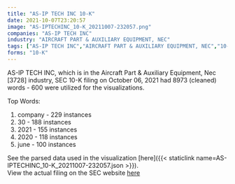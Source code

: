 ```yaml
---
title: "AS-IP TECH INC 10-K"
date: 2021-10-07T23:20:57
image: "AS-IPTECHINC_10-K_20211007-232057.png"
companies: "AS-IP TECH INC"
industry: "AIRCRAFT PART & AUXILIARY EQUIPMENT, NEC"
tags: ["AS-IP TECH INC","AIRCRAFT PART & AUXILIARY EQUIPMENT, NEC","10-06-2021","10-K"]
forms: "10-K"
---
```

AS-IP TECH INC, which is in the Aircraft Part & Auxiliary Equipment, Nec [3728] industry, SEC 10-K filing on October 06, 2021 had 8973 (cleaned) words - 600 were utilized for the visualizations.

Top Words:
1. company - 229 instances
2. 30 - 188 instances
3. 2021 - 155 instances
4. 2020 - 118 instances
5. june - 100 instances


See the parsed data used in the visualization [here]({{< staticlink name=AS-IPTECHINC_10-K_20211007-232057.json >}}).  
View the actual filing on the SEC website [here](https://www.sec.gov/Archives/edgar/data/1067873/0001393905-21-000451.txt)